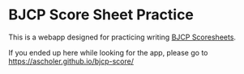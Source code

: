 # BJCP Score Sheet Practice

This is a webapp designed for practicing writing [BJCP Scoresheets](https://dev.bjcp.org/wp-content/uploads/2011/11/SCP_BeerScoreSheet.pdf).

If you ended up here while looking for the app, please go to https://ascholer.github.io/bjcp-score/
